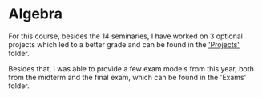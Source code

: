 # Algebra

For this course, besides the 14 seminaries, I have worked on 3 optional projects which led to a better grade and can be found in the ['Projects'](Algebra/Projects) folder.

Besides that, I was able to provide a few exam models from this year, both from the midterm and the final exam, which can be found in the 'Exams' folder.
